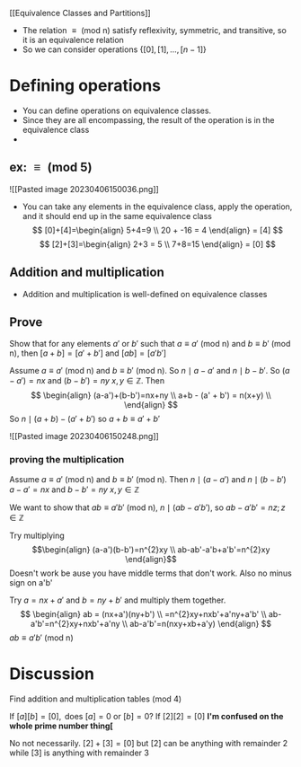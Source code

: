[[Equivalence Classes and Partitions]]
- The relation $\equiv \text{ (mod n)}$ satisfy reflexivity, symmetric, and transitive, so it is an equivalence relation
- So we can consider operations $\{ [0], [1],\dots,[n-1] \}$

# Defining operations
- You can define operations on equivalence classes.
- Since they are all encompassing, the result of the operation is in the equivalence class
- 

## ex: $\equiv \text{ (mod 5)}$
![[Pasted image 20230406150036.png]]
- You can take any elements in the equivalence class, apply the operation, and it should end up in the same equivalence class
$$
[0]+[4]=\begin{align}
5+4=9 \\
20 + -16 = 4
\end{align} = [4]
$$
$$
[2]+[3]=\begin{align}
2+3 = 5 \\
7+8=15
\end{align}
= [0]
$$

## Addition and multiplication
- Addition and multiplication is well-defined on equivalence classes

## Prove
Show that for any elements $a'$ or $b'$ such that $a \equiv a' \text{ (mod n)}$ and $b\equiv b'\text{ (mod n)}$, then $[a+b]=[a'+b']$ and $[ab]=[a'b']$

Assume $a \equiv a' \text{ (mod n)}$ and $b\equiv b'\text{ (mod n)}$. So $n \mid a-a'$ and $n \mid b-b'$. So $(a-a')=nx$ and $(b-b')=ny$ $x,y \in \mathbb{Z}$. Then
$$
\begin{align}
(a-a')+(b-b')=nx+ny \\
a+b - (a' + b') = n(x+y) \\
\end{align}
$$
So $n\mid (a+b) - (a'+b')$ so $a+b \equiv a'+b'$ 


![[Pasted image 20230406150248.png]]

### proving the multiplication
Assume $a \equiv a' \text{ (mod n)}$ and $b \equiv b' \text{ (mod n)}$. Then $n \mid (a- a')$ and $n \mid(b-b')$
$a-a'=nx$  and $b-b'=ny$   $x,y \in \mathbb{Z}$

We want to show that $ab \equiv a'b' \text{ (mod n)}$,    $n \mid (ab-a'b')$, so $ab-a'b'=nz; z \in\mathbb{Z}$

Try multiplying
$$\begin{align}
(a-a')(b-b')=n^{2}xy \\
ab-ab'-a'b+a'b'=n^{2}xy
\end{align}$$
Doesn't work be ause you have middle terms that don't work. Also no minus sign on a'b'

Try $a=nx+a'$  and $b=ny+b'$ and multiply them together.
$$
\begin{align}
ab = (nx+a')(ny+b') \\
=n^{2}xy+nxb'+a'ny+a'b' \\
ab-a'b'=n^{2}xy+nxb'+a'ny \\
ab-a'b'=n(nxy+xb+a'y)
\end{align}
$$
$ab \equiv a'b' \text{ (mod n)}$

# Discussion
Find addition and multiplication tables $\text{ (mod  4)}$

If $[a][b]=[0], \text{ does } [a]=0 \text{ or } [b]=0$?
If $[2][2]=[0]$ **I'm confused on the whole prime number thing[**

No not necessarily. $[2]+[3]=[0]$ but $[2]$ can be anything with remainder 2 while $[3]$ is anything with remainder 3
